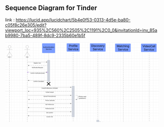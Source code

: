 ## Sequence Diagram for Tinder

link : https://lucid.app/lucidchart/5b4e0f53-0313-4d5e-ba80-c05f8c26e305/edit?viewport_loc=935%2C560%2C2505%2C1191%2C0_0&invitationId=inv_85ab9980-7ba5-489f-8dc9-2335b60e1b5f

![alt text](sequence.png)